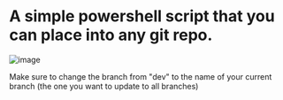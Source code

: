 # A simple powershell script that you can place into any git repo. 
![image](https://github.com/user-attachments/assets/75302822-53e5-4ece-918c-36953993890d)


Make sure to change the branch from "dev" to the name of your current branch (the one you want to update to all branches)
